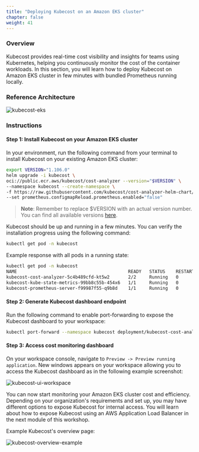 ```yaml
---
title: "Deploying Kubecost on an Amazon EKS cluster"
chapter: false
weight: 41
---
```


### Overview

Kubecost provides real-time cost visibility and insights for teams using Kubernetes, helping you continuously monitor the cost of the container workloads. In this section, you will learn how to deploy Kubecost on Amazon EKS cluster in few minutes with bundled Prometheus running locally.

### Reference Architecture

![kubecost-eks](/images/AWS-EKS-cost-monitoring-architecture.png)

### Instructions

#### Step 1: Install Kubecost on your Amazon EKS cluster

In your environment, run the following command from your terminal to install Kubecost on your existing Amazon EKS cluster:

```bash
export VERSION="1.106.0"
helm upgrade -i kubecost \
oci://public.ecr.aws/kubecost/cost-analyzer --version="$VERSION" \
--namespace kubecost --create-namespace \
-f https://raw.githubusercontent.com/kubecost/cost-analyzer-helm-chart/develop/cost-analyzer/values-eks-cost-monitoring.yaml \
--set prometheus.configmapReload.prometheus.enabled="false"
```

> **Note**: Remember to replace $VERSION with an actual version number. You can find all available versions [here](https://gallery.ecr.aws/kubecost/cost-analyzer).

Kubecost should be up and running in a few minutes. You can verify the installation progress using the following command:

```bash
kubectl get pod -n kubecost
```

Example response with all pods in a running state:

```bash
kubectl get pod -n kubecost
NAME                                          READY   STATUS    RESTARTS   AGE
kubecost-cost-analyzer-5c4b489cfd-kt5w2       2/2     Running   0          3m5s
kubecost-kube-state-metrics-99bb8c55b-454x6   1/1     Running   0          3m5s
kubecost-prometheus-server-f99987f55-q9b8d    1/1     Running   0          3m5s
```

#### Step 2: Generate Kubecost dashboard endpoint

Run the following command to enable port-forwarding to expose the Kubecost dashboard to your workspace:

```bash
kubectl port-forward --namespace kubecost deployment/kubecost-cost-analyzer 8080:9090
```

#### Step 3: Access cost monitoring dashboard

On your workspace console, navigate to `Preview -> Preview running application`. New windows appears on your workspace allowing you to access the Kubecost dashboard as in the following example screenshot:

![kubecost-ui-workspace](/images/kubecost-expose-ui-workspace.png)

You can now start monitoring your Amazon EKS cluster cost and efficiency. Depending on your organization's requirements and set up, you may have different options to expose Kubecost for internal access. You will learn about how to expose Kubecost using an AWS Application Load Balancer in the next module of this workshop.

Example Kubecost's overview page:

![kubecost-overview-example](/images/overview-example.png)

